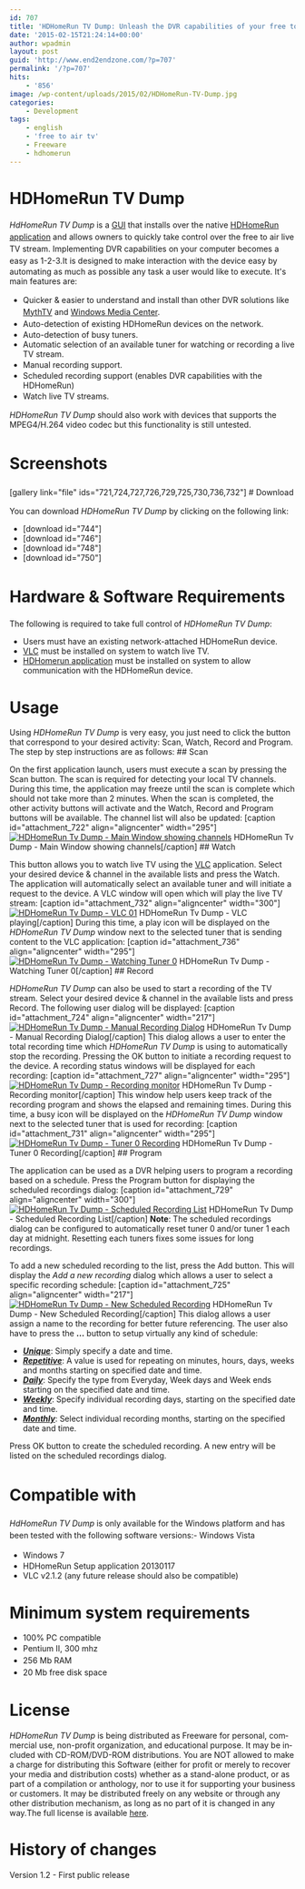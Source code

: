 ```yaml
---
id: 707
title: 'HDHomeRun TV Dump: Unleash the DVR capabilities of your free to air live TV stream'
date: '2015-02-15T21:24:14+00:00'
author: wpadmin
layout: post
guid: 'http://www.end2endzone.com/?p=707'
permalink: '/?p=707'
hits:
    - '856'
image: /wp-content/uploads/2015/02/HDHomeRun-TV-Dump.jpg
categories:
    - Development
tags:
    - english
    - 'free to air tv'
    - Freeware
    - hdhomerun
---
```


# HDHomeRun TV Dump

<span style="line-height: 1.5;">*HdHomeRun TV Dump* is a [GUI](http://en.wikipedia.org/wiki/Graphical_user_interface) that installs over the native [HDHomeRun application](http://www.silicondust.com/support/downloads/) and allows owners to quickly take control over the free to air live TV stream. Implementing DVR capabilities on your computer becomes a easy as 1-2-3.</span>It is designed to make interaction with the device easy by automating as much as possible any task a user would like to execute. It's main features are:

- <span style="line-height: 1.5;">Quicker &amp; easier to understand and install than other DVR solutions like [MythTV](https://www.mythtv.org/) and [Windows Media Center](http://windows.microsoft.com/en-CA/windows/products/windows-media-center).</span>
- <span style="line-height: 1.5;">Auto-detection of existing HDHomeRun devices on the network.</span>
- Auto-detection of busy tuners.
- Automatic selection of an available tuner for watching or recording a live TV stream.
- <span style="line-height: 1.5;">Manual recording support.</span>
- Scheduled recording support (enables DVR capabilities with the HDHomeRun)
- <span style="line-height: 1.5;">Watch live TV streams.</span>

*HDHomeRun TV Dump* should also work with devices that supports the MPEG4/H.264 video codec but this functionality is still untested.

# <span style="line-height: 1.5;">Screenshots</span>

\[gallery link="file" ids="721,724,727,726,729,725,730,736,732"\] # <span style="line-height: 1.5;">Download</span>

You can download *HDHomeRun TV Dump* by clicking on the following link:

- \[download id="744"\]
- \[download id="746"\]
- \[download id="748"\]
- \[download id="750"\]

# <span style="line-height: 1.5;">Hardware &amp; Software Requirements</span>

The following is required to take full control of *HDHomeRun TV Dump*:

- Users must have an existing network-attached HDHomeRun device.
- [VLC](http://www.videolan.org/vlc/download-windows.html) must be installed on system to watch live TV.
- [HDHomerun application](http://www.silicondust.com/support/downloads/) must be installed on system to allow communication with the HDHomeRun device.

# Usage

Using *HDHomeRun TV Dump* is very easy, you just need to click the button that correspond to your desired activity: <span class="button3D_outter"><span class="button3D_inner">Scan</span></span>, <span class="button3D_outter"><span class="button3D_inner">Watch</span></span>, <span class="button3D_outter"><span class="button3D_inner">Record</span></span> and <span class="button3D_outter"><span class="button3D_inner">Program</span></span>. The step by step instructions are as follows: ## Scan

On the first application launch, users must execute a scan by pressing the <span class="button3D_outter"><span class="button3D_inner">Scan</span></span> button. The scan is required for detecting your local TV channels. During this time, the application may freeze until the scan is complete which should not take more than 2 minutes. When the scan is completed, the other activity buttons will activate and the <span class="button3D_outter"><span class="button3D_inner">Watch</span></span>, <span class="button3D_outter"><span class="button3D_inner">Record</span></span> and <span class="button3D_outter"><span class="button3D_inner">Program</span></span> buttons will be available. The channel list will also be updated: \[caption id="attachment\_722" align="aligncenter" width="295"\][![HDHomeRun Tv Dump - Main Window showing channels](https://www.end2endzone.com/wp-content/uploads/2015/02/HDHomeRun-Tv-Dump-Main-Window-showing-channels.png)](https://www.end2endzone.com/wp-content/uploads/2015/02/HDHomeRun-Tv-Dump-Main-Window-showing-channels.png) HDHomeRun Tv Dump - Main Window showing channels\[/caption\] ## Watch

This button allows you to watch live TV using the [VLC](http://www.videolan.org/vlc/download-windows.html) application. Select your desired device &amp; channel in the available lists and press the <span class="button3D_outter"><span class="button3D_inner">Watch</span></span>. The application will automatically select an available tuner and will initiate a request to the device. A VLC window will open which will play the live TV stream: \[caption id="attachment\_732" align="aligncenter" width="300"\][![HDHomeRun Tv Dump - VLC 01](https://www.end2endzone.com/wp-content/uploads/2015/02/HDHomeRun-Tv-Dump-VLC-01-300x199.png)](https://www.end2endzone.com/wp-content/uploads/2015/02/HDHomeRun-Tv-Dump-VLC-01.png) HDHomeRun Tv Dump - VLC playing\[/caption\] During this time, a play icon will be displayed on the *HDHomeRun TV Dump* window next to the selected tuner that is sending content to the VLC application: \[caption id="attachment\_736" align="aligncenter" width="295"\][![HDHomeRun Tv Dump - Watching Tuner 0](https://www.end2endzone.com/wp-content/uploads/2015/02/HDHomeRun-Tv-Dump-Watching-Tuner-0.png)](https://www.end2endzone.com/wp-content/uploads/2015/02/HDHomeRun-Tv-Dump-Watching-Tuner-0.png) HDHomeRun Tv Dump - Watching Tuner 0\[/caption\] ## Record

*HDHomeRun TV Dump* can also be used to start a recording of the TV stream. Select your desired device &amp; channel in the available lists and press <span class="button3D_outter"><span class="button3D_inner">Record</span></span>. The following user dialog will be displayed: \[caption id="attachment\_724" align="aligncenter" width="217"\][![HDHomeRun Tv Dump - Manual Recording Dialog](https://www.end2endzone.com/wp-content/uploads/2015/02/HDHomeRun-Tv-Dump-Manual-Recording-Dialog-217x300.png)](https://www.end2endzone.com/wp-content/uploads/2015/02/HDHomeRun-Tv-Dump-Manual-Recording-Dialog.png) HDHomeRun Tv Dump - Manual Recording Dialog\[/caption\] This dialog allows a user to enter the total recording time which *HDHomeRun TV Dump* is using to automatically stop the recording. Pressing the <span class="button3D_outter"><span class="button3D_inner">OK</span></span> button to initiate a recording request to the device. A recording status windows will be displayed for each recording: \[caption id="attachment\_727" align="aligncenter" width="295"\][![HDHomeRun Tv Dump - Recording monitor](https://www.end2endzone.com/wp-content/uploads/2015/02/HDHomeRun-Tv-Dump-Recording-monitor.png)](https://www.end2endzone.com/wp-content/uploads/2015/02/HDHomeRun-Tv-Dump-Recording-monitor.png) HDHomeRun Tv Dump - Recording monitor\[/caption\] This window help users keep track of the recording program and shows the elapsed and remaining times. During this time, a busy icon will be displayed on the *HDHomeRun TV Dump* window next to the selected tuner that is used for recording: \[caption id="attachment\_731" align="aligncenter" width="295"\][![HDHomeRun Tv Dump - Tuner 0 Recording](https://www.end2endzone.com/wp-content/uploads/2015/02/HDHomeRun-Tv-Dump-Tuner-0-Recording.png)](https://www.end2endzone.com/wp-content/uploads/2015/02/HDHomeRun-Tv-Dump-Tuner-0-Recording.png) HDHomeRun Tv Dump - Tuner 0 Recording\[/caption\] ## Program

The application can be used as a DVR helping users to program a recording based on a schedule. Press the <span class="button3D_outter"><span class="button3D_inner">Program</span></span> button for displaying the scheduled recordings dialog: \[caption id="attachment\_729" align="aligncenter" width="300"\][![HDHomeRun Tv Dump - Scheduled Recording List](https://www.end2endzone.com/wp-content/uploads/2015/02/HDHomeRun-Tv-Dump-Scheduled-Recording-List-300x161.png)](https://www.end2endzone.com/wp-content/uploads/2015/02/HDHomeRun-Tv-Dump-Scheduled-Recording-List.png) HDHomeRun Tv Dump - Scheduled Recording List\[/caption\] **Note**: The scheduled recordings dialog can be configured to automatically reset tuner 0 and/or tuner 1 each day at midnight. Resetting each tuners fixes some issues for long recordings.

To add a new scheduled recording to the list, press the <span class="button3D_outter"><span class="button3D_inner">Add</span></span> button. This will display the *Add a new recording* dialog which allows a user to select a specific recording schedule: \[caption id="attachment\_725" align="aligncenter" width="217"\][![HDHomeRun Tv Dump - New Scheduled Recording](https://www.end2endzone.com/wp-content/uploads/2015/02/HDHomeRun-Tv-Dump-New-Scheduled-Recording-217x300.png)](https://www.end2endzone.com/wp-content/uploads/2015/02/HDHomeRun-Tv-Dump-New-Scheduled-Recording.png) HDHomeRun Tv Dump - New Scheduled Recording\[/caption\] This dialog allows a user assign a name to the recording for better future referencing. The user also have to press the **<span class="button3D_outter"><span class="button3D_inner">...</span></span>** button to setup virtually any kind of schedule:

- <span style="text-decoration: underline;">***Unique***</span>: Simply specify a date and time.
- <span style="text-decoration: underline;">***Repetitive***</span>: A value is used for repeating on minutes, hours, days, weeks and months starting on specified date and time.
- <span style="text-decoration: underline;">***Daily***</span>: Specify the type from Everyday, Week days and Week ends starting on the specified date and time.
- <span style="text-decoration: underline;">***Weekly***</span>: Specify individual recording days, starting on the specified date and time.
- <span style="text-decoration: underline;">***Monthly***</span>: Select individual recording months, starting on the specified date and time.

Press <span class="button3D_outter"><span class="button3D_inner">OK</span></span> button to create the scheduled recording. A new entry will be listed on the scheduled recordings dialog.

# <span style="line-height: 1.5;">Compatible with</span>

<span style="line-height: 1.5;">*HdHomeRun TV Dump* is only available for the Windows platform and has been tested with the following software versions:</span>- Windows Vista
- <span style="text-align: justify; line-height: 1.5;">Windows 7</span>
- HDHomeRun Setup application 20130117
- VLC v2.1.2 (any future release should also be compatible)

# Minimum system requirements

- 100% PC compatible
- <span style="text-align: justify; line-height: 1.5;">Pentium II, 300 mhz</span>
- <span style="text-align: justify; line-height: 1.5;">256 Mb RAM</span>
- <span style="text-align: justify; line-height: 1.5;">20 Mb free disk space</span>

# License

<span lang="EN-US">*HDHomeRun TV Dump* is being distributed as Freeware for personal, commercial use, non-profit organization, and educational purpose. It may be included with CD-ROM/DVD-ROM distributions. You are NOT allowed to make a charge for distributing this Software (either for profit or merely to recover your media and distribution costs) whether as a stand-alone product, or as part of a compilation or anthology, nor to use it for supporting your business or customers. It may be distributed freely on any website or through any other distribution mechanism, as long as no part of it is changed in any way.</span>The full license is available [here](https://www.end2endzone.com/wp-content/uploads/2015/02/HDHomeRun-TV-Dump-EULA.htm).

# History of changes

Version 1.2 - First public release